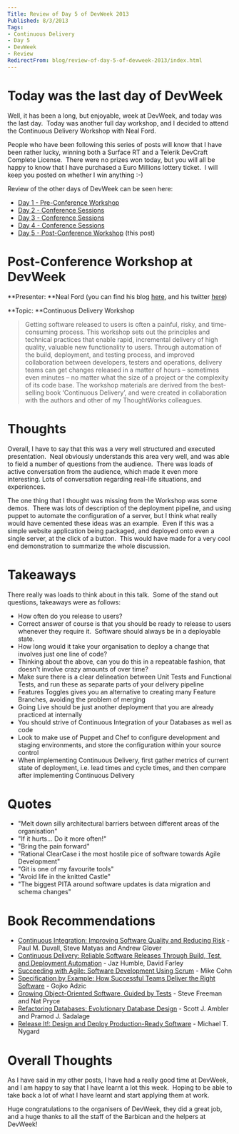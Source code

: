 ```yaml
---
Title: Review of Day 5 of DevWeek 2013
Published: 8/3/2013
Tags:
- Continuous Delivery
- Day 5
- DevWeek
- Review
RedirectFrom: blog/review-of-day-5-of-devweek-2013/index.html
---
```


# Today was the last day of DevWeek

Well, it has been a long, but enjoyable, week at DevWeek, and today was the last day.  Today was another full day workshop, and I decided to attend the Continuous Delivery Workshop with Neal Ford.

People who have been following this series of posts will know that I have been rather lucky, winning both a Surface RT and a Telerik DevCraft Complete License.  There were no prizes won today, but you will all be happy to know that I have purchased a Euro Millions lottery ticket.  I will keep you posted on whether I win anything :-)

Review of the other days of DevWeek can be seen here:

- [Day 1 - Pre-Conference Workshop](http://gep13.me/W0AJEP)
- [Day 2 - Conference Sessions](http://gep13.me/YuOPy2)
- [Day 3 - Conference Sessions](http://gep13.me/ZqTHU1)
- [Day 4 - Conference Sessions](http://gep13.me/13I4BKv)
- [Day 5 - Post-Conference Workshop](http://gep13.me/Y0Gj7A) (this post)

# Post-Conference Workshop at DevWeek

**Presenter: **Neal Ford (you can find his blog [here](http://nealford.com/), and his twitter [here](https://twitter.com/neal4d))

**Topic: **Continuous Delivery Workshop

> Getting software released to users is often a painful, risky, and time-consuming process. This workshop sets out the principles and technical practices that enable rapid, incremental delivery of high quality, valuable new functionality to users.
Through automation of the build, deployment, and testing process, and improved collaboration between developers, testers and operations, delivery teams can get changes released in a matter of hours – sometimes even minutes – no matter what the size of a project or the complexity of its code base.
The workshop materials are derived from the best-selling book ‘Continuous Delivery’, and were created in collaboration with the authors and other of my ThoughtWorks colleagues.

# Thoughts

Overall, I have to say that this was a very well structured and executed presentation.  Neal obviously understands this area very well, and was able to field a number of questions from the audience.  There was loads of active conversation from the audience, which made it even more interesting. Lots of conversation regarding real-life situations, and experiences.

The one thing that I thought was missing from the Workshop was some demos.  There was lots of description of the deployment pipeline, and using puppet to automate the configuration of a server, but I think what really would have cemented these ideas was an example.  Even if this was a simple website application being packaged, and deployed onto even a single server, at the click of a button.  This would have made for a very cool end demonstration to summarize the whole discussion.

# Takeaways

There really was loads to think about in this talk.  Some of the stand out questions, takeaways were as follows:

- How often do you release to users?
- Correct answer of course is that you should be ready to release to users whenever they require it.  Software should always be in a deployable state.
- How long would it take your organisation to deploy a change that involves just one line of code?
- Thinking about the above, can you do this in a repeatable fashion, that doesn't involve crazy amounts of over time?
- Make sure there is a clear delineation between Unit Tests and Functional Tests, and run these as separate parts of your delivery pipeline
- Features Toggles gives you an alternative to creating many Feature Branches, avoiding the problem of merging
- Going Live should be just another deployment that you are already practiced at internally
- You should strive of Continuous Integration of your Databases as well as code
- Look to make use of Puppet and Chef to configure development and staging environments, and store the configuration within your source control
- When implementing Continuous Delivery, first gather metrics of current state of deployment, i.e. lead times and cycle times, and then compare after implementing Continuous Delivery

# Quotes

- "Melt down silly architectural barriers between different areas of the organisation"
- "If it hurts... Do it more often!"
- "Bring the pain forward"
- "Rational ClearCase i the most hostile pice of software towards Agile Development"
- "Git is one of my favourite tools"
- "Avoid life in the knitted Castle"
- "The biggest PITA around software updates is data migration and schema changes"

# Book Recommendations

- [Continuous Integration: Improving Software Quality and Reducing Risk](http://www.amazon.co.uk/Continuous-Integration-Improving-Software-Signature/dp/0321336380/ref=sr_1_1?ie=UTF8&qid=1362768478&sr=8-1) - Paul M. Duvall, Steve Matyas and Andrew Glover
- [Continuous Delivery: Reliable Software Releases Through Build, Test, and Deployment Automation](http://www.amazon.co.uk/gp/product/0321601912/ref=s9_simh_gw_p14_d0_i3?pf_rd_m=A3P5ROKL5A1OLE&pf_rd_s=center-2&pf_rd_r=00E47JENTWKEBCSS5F0X&pf_rd_t=101&pf_rd_p=358549767&pf_rd_i=468294) - Jaz Humble, David Farley
- [Succeeding with Agile: Software Development Using Scrum](http://www.amazon.co.uk/Succeeding-Agile-Development-Addison-Wesley-Signature/dp/0321579364/ref=sr_1_1?ie=UTF8&qid=1362768511&sr=8-1) - Mike Cohn
- [Specification by Example: How Successful Teams Deliver the Right Software](http://www.amazon.co.uk/Specification-Example-Successful-Deliver-Software/dp/1617290084/ref=sr_1_1?ie=UTF8&qid=1362768530&sr=8-1) - Gojko Adzic
- [Growing Object-Oriented Software, Guided by Tests](http://www.amazon.co.uk/Growing-Object-Oriented-Software-Guided-Tests/dp/B006V349VQ/ref=sr_1_1?ie=UTF8&qid=1362768546&sr=8-1) - Steve Freeman and Nat Pryce
- [Refactoring Databases: Evolutionary Database Design](http://www.amazon.co.uk/Refactoring-Databases-Evolutionary-Addison-Wesley-Signature/dp/0321774515/ref=sr_1_1?ie=UTF8&qid=1362768559&sr=8-1) - Scott J. Ambler and Pramod J. Sadalage
- [Release It!: Design and Deploy Production-Ready Software](http://www.amazon.co.uk/Release-It-Production-Ready-Pragmatic-Programmers/dp/0978739213/ref=sr_1_1?ie=UTF8&qid=1362768566&sr=8-1) - Michael T. Nygard

# Overall Thoughts

As I have said in my other posts, I have had a really good time at DevWeek, and I am happy to say that I have learnt a lot this week.  Hoping to be able to take back a lot of what I have learnt and start applying them at work.

Huge congratulations to the organisers of DevWeek, they did a great job, and a huge thanks to all the staff of the Barbican and the helpers at DevWeek!
